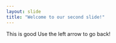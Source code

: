 ```yaml
---
layout: slide
title: "Welcome to our second slide!"
---
```

This is good 
Use the left arrow to go back!
